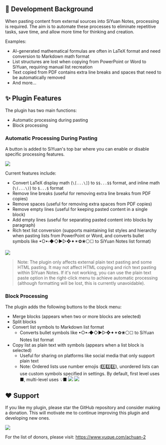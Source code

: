 ## 🤔 Development Background

When pasting content from external sources into SiYuan Notes, processing is required. The aim is to automate these processes to eliminate repetitive tasks, save time, and allow more time for thinking and creation.

Examples:
- AI-generated mathematical formulas are often in LaTeX format and need conversion to Markdown math format
- List structures are lost when copying from PowerPoint or Word to SiYuan, requiring manual list recreation
- Text copied from PDF contains extra line breaks and spaces that need to be automatically removed
- And more...

## ✨ Plugin Features

The plugin has two main functions:

* Automatic processing during pasting
* Block processing

### Automatic Processing During Pasting

A button is added to SiYuan's top bar where you can enable or disable specific processing features.

![](https://fastly.jsdelivr.net/gh/Achuan-2/PicBed/assets/PixPin_2024-12-14_18-53-29-2024-12-14.png)

Current features include:

* Convert LaTeX display math (`\[...\]`) to `$$...$$` format, and inline math (`\(...\)`) to `$...$` format
* Remove line breaks (useful for removing extra line breaks from PDF copies)
* Remove spaces (useful for removing extra spaces from PDF copies)
* Remove empty lines (useful for keeping pasted content in a single block)
* Add empty lines (useful for separating pasted content into blocks by paragraph)
* Rich text list conversion (supports maintaining list styles and hierarchy when pasting lists from PowerPoint or Word, and converts bullet symbols like •○▪▫◆◇►▻❖✦✴✿❀⚪☐ to SiYuan Notes list format)

![](https://fastly.jsdelivr.net/gh/Achuan-2/PicBed/assets/PixPin_2024-12-14_19-02-01-2024-12-14.png)

> Note: The plugin only affects external plain text pasting and some HTML pasting. It may not affect HTML copying and rich text pasting within SiYuan Notes. If it's not working, you can use the plain text paste option in the right-click menu to achieve automatic processing (although formatting will be lost, this is currently unavoidable).

### Block Processing

The plugin adds the following buttons to the block menu:

* Merge blocks (appears when two or more blocks are selected)
* Split blocks
* Convert list symbols to Markdown list format
  * Converts bullet symbols like •○▪▫◆◇►▻❖✦✴✿❀⚪☐ to SiYuan Notes list format
* Copy list as plain text with symbols (appears when a list block is selected)
  * Useful for sharing on platforms like social media that only support plain text
  * Note: Ordered lists use number emojis (1️⃣2️⃣3️⃣), unordered lists can use custom symbols specified in settings. By default, first level uses ■, multi-level uses 💡■
  ![](https://fastly.jsdelivr.net/gh/Achuan-2/PicBed/assets/PixPin_2024-12-15_10-55-21-2024-12-15.png)
  ![](https://fastly.jsdelivr.net/gh/Achuan-2/PicBed/assets/PixPin_2024-12-15_10-56-09-2024-12-15.png)

## ❤️ Support

If you like my plugin, please star the GitHub repository and consider making a donation. This will motivate me to continue improving this plugin and developing new ones.

![](https://fastly.jsdelivr.net/gh/Achuan-2/PicBed/assets/20241118182532-2024-11-18.png)

For the list of donors, please visit: https://www.yuque.com/achuan-2
